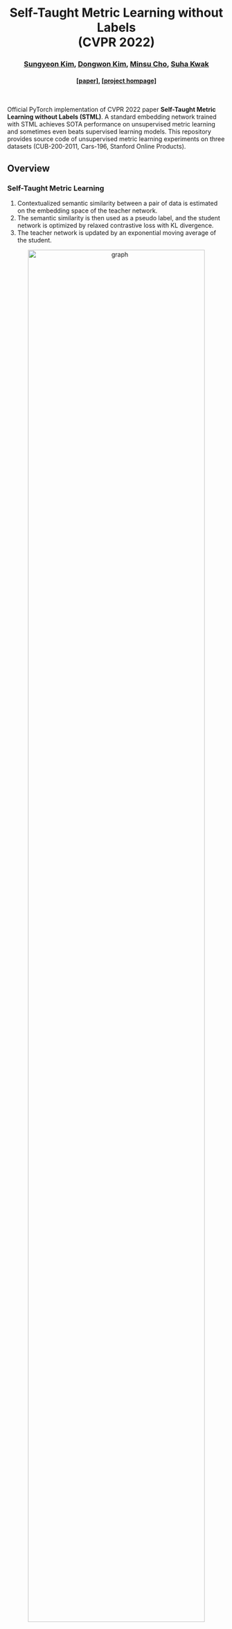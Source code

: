 <div align="center">
  <h1>Self-Taught Metric Learning without Labels <br> (CVPR 2022)</h1>
</div>

<div align="center">
  <h3><a href=https://cvlab.postech.ac.kr/~sungyeon>Sungyeon Kim</a>, <a href=https://github.com/kdwonn>Dongwon Kim</a>, <a href=https://cvlab.postech.ac.kr/~mcho>Minsu Cho</a>, <a href=https://suhakwak.github.io/>Suha Kwak</a></h3>
</div>

<div align="center">
  <h4> <a href=http://arxiv.org/abs/2205.01903>[paper]</a>, <a href=http://cvlab.postech.ac.kr/research/STML>[project hompage]</a></h4>
</div>

<br>

Official PyTorch implementation of CVPR 2022 paper **Self-Taught Metric Learning without Labels (STML)**.
A standard embedding network trained with STML achieves SOTA performance on unsupervised metric learning and sometimes even beats supervised learning models.
This repository provides source code of unsupervised metric learning experiments on three datasets (CUB-200-2011, Cars-196, Stanford Online Products).

## Overview

### Self-Taught Metric Learning
1. Contextualized semantic similarity between a pair of data is estimated on the embedding space of the teacher network.
2. The semantic similarity is then used as a pseudo label, and the student network is optimized by relaxed contrastive loss with KL divergence.
3. The teacher network is updated by an exponential moving average of the student.

<p align="center"><img src="misc/stml_overview.png" alt="graph" width="90%"></p>

### Experimental Restuls
- Our model with 128 embedding dimensions outperforms all previous arts using higher embedding dimensions and sometimes surpasses supervised learning methods.

<p align="center"><img src="misc/stml_recall.png" alt="graph" width="70%"></p>

## Requirements

- Python3
- PyTorch (> 1.0)
- NumPy
- tqdm
- wandb
- [AdamP](https://github.com/clovaai/AdamP)

## Datasets

1. Download four public benchmarks for deep metric learning
   - [CUB-200-2011](http://www.vision.caltech.edu/visipedia-data/CUB-200-2011/CUB_200_2011.tgz)
   - Cars-196 ([Img](http://imagenet.stanford.edu/internal/car196/car_ims.tgz), [Annotation](http://imagenet.stanford.edu/internal/car196/cars_annos.mat))
   - Stanford Online Products ([Link](https://cvgl.stanford.edu/projects/lifted_struct/))

2. Extract the tgz or zip file into `./data/` (Exceptionally, for Cars-196, put the files in a `./data/cars196`)

## Training Target Embedding Network

### CUB-200-2011 (Unsupervised)

- Train a target embedding network with GoogLeNet (d=512) using STML

```bash
python3 code/main.py --gpu-id 0 \
                        --model googlenet \
                        --embedding_size 512 \
                        --optimizer adamp \
                        --lr 1e-4 \
                        --dataset cub \
                        --view 2 \
                        --sigma 3 \
                        --delta 1 \
                        --num_neighbors 5
```

- Train a target embedding network with BN-Inception (d=512) using STML

```bash
python3 code/main.py --gpu-id 0 \
                        --model bn_inception \
                        --embedding_size 512 \
                        --optimizer adamp \
                        --lr 1e-4 \
                        --dataset cub \
                        --view 2 \
                        --sigma 3 \
                        --delta 1 \
                        --num_neighbors 5 \
                        --bn-freeze 1
```

### Cars-196 (Unsupervised)

- Train a target embedding network with GoogLeNet (d= 512) using STML

```bash
python3 code/main.py --gpu-id 0 \
                        --model googlenet \
                        --embedding_size 512 \
                        --optimizer adamp \
                        --lr 1e-4 \
                        --dataset cars \
                        --view 2 \
                        --sigma 3 \
                        --delta 1 \
                        --num_neighbors 5
```

- Train a target embedding network with BN-Inception (d=512) using STML

```bash
python3 code/main.py --gpu-id 0 \
                        --model bn_inception \
                        --embedding_size 512 \
                        --optimizer adamp \
                        --lr 1e-4 \
                        --dataset cars \
                        --view 2 \
                        --sigma 3 \
                        --delta 1 \
                        --num_neighbors 5 \
                        --bn-freeze 1
```

### Stanford Online Products (Unsupervised)

- Train a target embedding network with GoogLeNet (d= 512) using STML

```bash
python3 code/main.py --gpu-id 0 \
                        --model googlenet \
                        --embedding_size 512 \
                        --optimizer adamp \
                        --lr 1e-4 \
                        --dataset SOP \
                        --view 2 \
                        --sigma 3 \
                        --delta 0.9 \
                        --num_neighbors 2 \
                        --momentum 0.9 \
                        --weight-decay 1e-2 \
                        --emb-lr 1e-2
```

- Train a target embedding network with BN-Inception (d=512) using STML

```bash
CUDA_VISIBLES_DEVICES='1,2' python code/main.py --gpu-id 1 \
--DATA_DIR /local/DEEPLEARNING/image_retrieval/ \
--model bn_inception \
--embedding_size 512 \
--optimizer adamp \
--lr 1e-4 \
--dataset SOP \
--view 2 \
--sigma 3 \
--delta 0.9 \
--num_neighbors 2 \
--momentum 0.9 \
--weight_decay 1e-2 \
--emb-lr 1e-2 \
--bn_freeze 1
```

```bash
CUDA_VISIBLES_DEVICES='1,2' python code/main.py --gpu-id -1 \
--DATA_DIR /local/DEEPLEARNING/image_retrieval/ \
--model resnet50 \
--embedding_size 512 \
--optimizer adamp \
--lr 1e-4 \
--dataset SOP \
--view 2 \
--sigma 3 \
--delta 0.9 \
--num_neighbors 2 \
--momentum 0.9 \
--weight_decay 1e-2 \
--emb-lr 1e-2 \
--bn_freeze 1
```

### Stanford Online Products (Unsupervised & From Scratch)

- Train a target embedding network with ResNet18 (d=128) using STML

```bash
python3 code/main.py --gpu-id 0 \
                        --model resnet18 \
                        --embedding_size 128 \
                        --optimizer adamp \
                        --lr 5e-4 \
                        --dataset SOP \
                        --view 2 \
                        --sigma 3 \
                        --delta 0.9 \
                        --num_neighbors 2 \
                        --momentum 0.9 \
                        --pretrained false \
                        --weight-decay 1e-2 \
                        --batch-size 120 \
                        --epoch 180 \
                        --fix_lr true
```

## Acknowledgements

Our source code is modified and adapted on these great repositories:

- [Embedding Transfer with Label Relaxation for Improved Metric Learning](https://github.com/tjddus9597/LabelRelaxation-CVPR21)
- [Proxy Anchor Loss for Deep Metric Learning](https://github.com/tjddus9597/Proxy-Anchor-CVPR2020)
- [No Fuss Distance Metric Learning using Proxies](https://github.com/dichotomies/proxy-nca)
- [PyTorch Metric learning](https://github.com/KevinMusgrave/pytorch-metric-learning)


## Citation

If you use this method or this code in your research, please cite as:

    @inproceedings{kim2022self,
      title={Self-Taught Metric Learning without Labels},
      author={Kim, Sungyeon and Kim, Dongwon and Cho, Minsu and Kwak, Suha},
      booktitle={Proceedings of the IEEE Conference on Computer Vision and Pattern Recognition},
      year={2022}
    }
